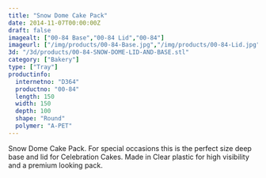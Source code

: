 ```yaml
---
title: "Snow Dome Cake Pack"
date: 2014-11-07T00:00:00Z
draft: false
imagealt: ["00-84 Base","00-84 Lid","00-84"]
imageurl: ["/img/products/00-84-Base.jpg","/img/products/00-84-Lid.jpg","/img/products/00-84.jpg"]
3d: "/3d/products/00-84-SNOW-DOME-LID-AND-BASE.stl"
category: ["Bakery"]
type: ["Tray"]
productinfo:
  internetno: "D364"
  productno: "00-84"
  length: 150
  width: 150
  depth: 100
  shape: "Round"
  polymer: "A-PET"
---
```

Snow Dome Cake Pack. For special occasions this is the perfect size deep base and lid for Celebration Cakes. Made in Clear plastic for high visibility and a premium looking pack.